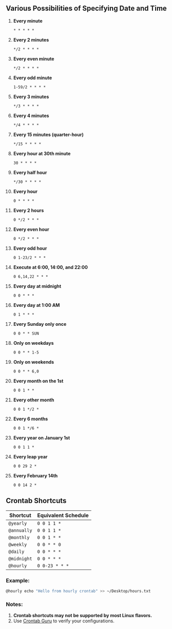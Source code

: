 
## Various Possibilities of Specifying Date and Time
1. **Every minute**  
   ```plaintext
   * * * * *
   ```
2. **Every 2 minutes**  
   ```plaintext
   */2 * * * *
   ```
3. **Every even minute**  
   ```plaintext
   */2 * * * *
   ```
4. **Every odd minute**  
   ```plaintext
   1-59/2 * * * *
   ```
5. **Every 3 minutes**  
   ```plaintext
   */3 * * * *
   ```
6. **Every 4 minutes**  
   ```plaintext
   */4 * * * *
   ```
7. **Every 15 minutes (quarter-hour)**  
   ```plaintext
   */15 * * * *
   ```
8. **Every hour at 30th minute**  
   ```plaintext
   30 * * * *
   ```
9. **Every half hour**  
   ```plaintext
   */30 * * * *
   ```
10. **Every hour**  
    ```plaintext
    0 * * * *
    ```
11. **Every 2 hours**  
    ```plaintext
    0 */2 * * *
    ```
12. **Every even hour**  
    ```plaintext
    0 */2 * * *
    ```
13. **Every odd hour**  
    ```plaintext
    0 1-23/2 * * *
    ```
14. **Execute at 6:00, 14:00, and 22:00**  
    ```plaintext
    0 6,14,22 * * *
    ```
15. **Every day at midnight**  
    ```plaintext
    0 0 * * *
    ```
16. **Every day at 1:00 AM**  
    ```plaintext
    0 1 * * *
    ```
17. **Every Sunday only once**  
    ```plaintext
    0 0 * * SUN
    ```
18. **Only on weekdays**  
    ```plaintext
    0 0 * * 1-5
    ```
19. **Only on weekends**  
    ```plaintext
    0 0 * * 6,0
    ```
20. **Every month on the 1st**  
    ```plaintext
    0 0 1 * *
    ```
21. **Every other month**  
    ```plaintext
    0 0 1 */2 *
    ```
22. **Every 6 months**  
    ```plaintext
    0 0 1 */6 *
    ```
23. **Every year on January 1st**  
    ```plaintext
    0 0 1 1 *
    ```
24. **Every leap year**  
    ```plaintext
    0 0 29 2 *
    ```
25. **Every February 14th**  
    ```plaintext
    0 0 14 2 *
    ```


## Crontab Shortcuts

| Shortcut    | Equivalent Schedule   |
|-------------|------------------------|
| `@yearly`   | `0 0 1 1 *`           |
| `@annually` | `0 0 1 1 *`           |
| `@monthly`  | `0 0 1 * *`           |
| `@weekly`   | `0 0 * * 0`           |
| `@daily`    | `0 0 * * *`           |
| `@midnight` | `0 0 * * *`           |
| `@hourly`   | `0 0-23 * * *`        |

### Example:
```bash
@hourly echo "Hello from hourly crontab" >> ~/Desktop/hours.txt
```

### Notes:
1. **Crontab shortcuts may not be supported by most Linux flavors.**
2. Use [Crontab Guru](https://crontab.guru/) to verify your configurations.
